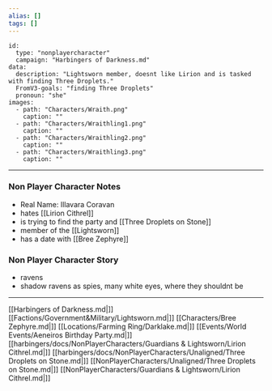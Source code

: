 ```yaml
---
alias: []
tags: []
---
```


```RpgManager4
id: 
  type: "nonplayercharacter"
  campaign: "Harbingers of Darkness.md"
data: 
  description: "Lightsworn member, doesnt like Lirion and is tasked with finding Three Droplets."
  FromV3-goals: "finding Three Droplets"
  pronoun: "she"
images: 
  - path: "Characters/Wraith.png"
    caption: ""
  - path: "Characters/Wraithling1.png"
    caption: ""
  - path: "Characters/Wraithling2.png"
    caption: ""
  - path: "Characters/Wraithling3.png"
    caption: ""
```
---
### Non Player Character Notes
 - Real Name: Illavara Coravan
 - hates [[Lirion Cithrel]]
 - is trying to find the party and [[Three Droplets on Stone]]
 - member of the [[Lightsworn]]
 - has a date with [[Bree Zephyre]]

### Non Player Character Story
 - ravens
 - shadow ravens as spies, many white eyes, where they shouldnt be

---


[[Harbingers of Darkness.md|]]
[[Factions/Government&Military/Lightsworn.md|]]
[[Characters/Bree Zephyre.md|]]
[[Locations/Farming Ring/Darklake.md|]]
[[Events/World Events/Aeneiros Birthday Party.md|]]
[[harbingers/docs/NonPlayerCharacters/Guardians & Lightsworn/Lirion Cithrel.md|]]
[[harbingers/docs/NonPlayerCharacters/Unaligned/Three Droplets on Stone.md|]]
[[NonPlayerCharacters/Unaligned/Three Droplets on Stone.md|]]
[[NonPlayerCharacters/Guardians & Lightsworn/Lirion Cithrel.md|]]